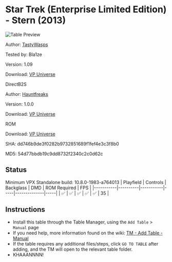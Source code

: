 ﻿# Star Trek (Enterprise Limited Edition) - Stern (2013)

![Table Preview](../../images/vpx-startrekle.png)

Author: [TastyWasps](https://vpuniverse.com/profile/44724-tastywasps/)  

Tested by: Bla1ze

Version: 1.09

Download: [VP Universe](https://vpuniverse.com/files/file/17313-star-trek-le-stern-2013/)

DirectB2S

Author: [Hauntfreaks](https://vpuniverse.com/profile/5216-hauntfreaks/)  

Version: 1.0.0

Download: [VP Universe](https://vpuniverse.com/files/file/17314-star-trek-le-stern-2013-b2s-with-full-dmd/)

ROM

Download: [VP Universe](https://vpuniverse.com/files/file/3990-star-trek-stern-limited-edition-v161/)

SHA: dd746b9de3f0282b9732851689f1fef4e3c3f8b0

MD5: 54d77bbdb19c9dd8732f2340c2c0d62c


## Status 

Minimum VPX Standalone build: 10.8.0-1983-a764013
| Playfield | Controls | Backglass | DMD | ROM Required | FPS | 
|-----------|----------|-----------|-----|--------------|-----|
| :white_check_mark: | :white_check_mark: | :white_check_mark: | :white_check_mark: | :white_check_mark: | 35 |
## Instructions

- Install this table through the Table Manager, using the `Add Table` > `Manual` page
- If you need help, more information found on the wiki: [TM - Add Table - Manual](https://github.com/LegendsUnchained/vpx-standalone-alp4k/wiki/%5B04%5D-%F0%9F%A7%A1-TM-%E2%80%90-Other-Features#add-table---manual)
- If the table requires any additional files/steps, click `GO TO TABLE` after adding, and the TM will open to the relevant table folder.
- KHAAANNNN!

